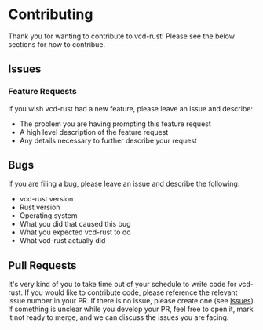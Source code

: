 # Contributing

Thank you for wanting to contribute to vcd-rust! Please see the below sections for how to contribue.

## Issues
### Feature Requests
If you wish vcd-rust had a new feature, please leave an issue and describe:
* The problem you are having prompting this feature request
* A high level description of the feature request
* Any details necessary to further describe your request

## Bugs
If you are filing a bug, please leave an issue and describe the following:
* vcd-rust version
* Rust version
* Operating system
* What you did that caused this bug
* What you expected vcd-rust to do
* What vcd-rust actually did

## Pull Requests

It's very kind of you to take time out of your schedule to write code for vcd-rust. If you would like to contribute code, please reference the relevant 
issue number in your PR. If there is no issue, please create one (see [Issues](#Issues)). If something is unclear while you develop your PR, feel free
to open it, mark it not ready to merge, and we can discuss the issues you are facing.
